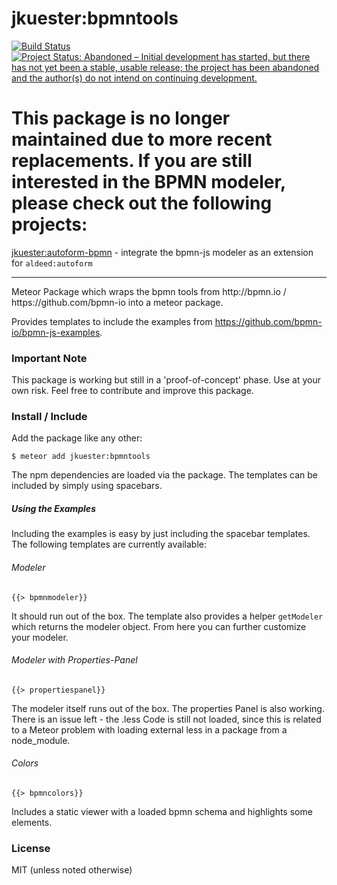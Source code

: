 # jkuester:bpmntools

[![Build Status](https://travis-ci.org/jankapunkt/bpmntools.svg?branch=master)](https://travis-ci.org/jankapunkt/bpmntools)
[![Project Status: Abandoned – Initial development has started, but there has not yet been a stable, usable release; the project has been abandoned and the author(s) do not intend on continuing development.](http://www.repostatus.org/badges/latest/abandoned.svg)](http://www.repostatus.org/#abandoned)


# This package is no longer maintained due to more recent replacements. If you are still interested in the BPMN modeler, please check out the following projects:

[jkuester:autoform-bpmn](https://github.com/jankapunkt/meteor-autoform-bpmn) - integrate the bpmn-js modeler as an extension for `aldeed:autoform`




<hr>
Meteor Package which wraps the bpmn  tools from http://bpmn.io / https://github.com/bpmn-io into a meteor package.

Provides templates to include the examples from https://github.com/bpmn-io/bpmn-js-examples.

### Important Note

This package is working but still in a 'proof-of-concept' phase. Use at your own risk. Feel free to contribute and improve this package. 

### Install / Include

Add the package like any other:

```
$ meteor add jkuester:bpmntools
```

The npm dependencies are loaded via the package.
The templates can be included by simply using spacebars.

##### Using the Examples

Including the examples is easy by just including the spacebar templates. The following templates are currently available:

###### Modeler

```
{{> bpmnmodeler}}
```

It should run out of the box. The template also provides a helper `getModeler` which returns the modeler object. From here you can further customize your modeler.


###### Modeler with Properties-Panel

```
{{> propertiespanel}}
```

The modeler itself runs out of the box. The properties Panel is also working. There is an issue left - the .less Code is still not loaded, since this is related to a Meteor problem with loading external less in a package from a node_module.

###### Colors

```
{{> bpmncolors}}
```

Includes a static viewer with a loaded bpmn schema and highlights some elements.


### License

MIT (unless noted otherwise)
